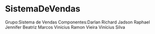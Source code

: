 # SistemaDeVendas
Grupo:Sistema de Vendas
Componentes:Darlan Richard
            Jadson Raphael
            Jennifer Beatriz
            Marcos Vinicius
            Ramon Vieira
            Vinícius Silva  